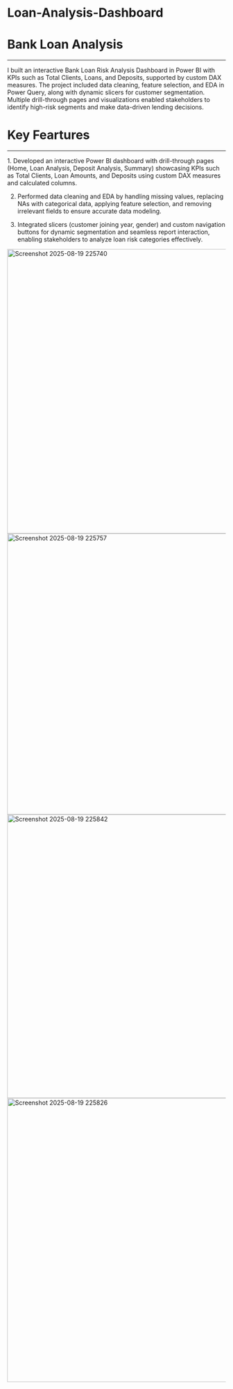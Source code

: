 # Loan-Analysis-Dashboard
<H1> Bank Loan Analysis</H1>
<hr>
I built an interactive Bank Loan Risk Analysis Dashboard in Power BI with KPIs such as Total Clients, Loans, and Deposits, supported by custom DAX measures. The project included data cleaning, feature selection, and EDA in Power Query, along with dynamic slicers for customer segmentation. Multiple drill-through pages and visualizations enabled stakeholders to identify high-risk segments and make data-driven lending decisions.

<h1>Key Feartures</h1>
<hr>
1. Developed an interactive Power BI dashboard with drill-through pages (Home, Loan Analysis, Deposit Analysis, Summary) showcasing KPIs such as Total Clients, Loan Amounts, and Deposits using custom DAX measures and calculated columns.

2. Performed data cleaning and EDA by handling missing values, replacing NAs with categorical data, applying feature selection, and removing irrelevant fields to ensure accurate data modeling.

3. Integrated slicers (customer joining year, gender) and custom navigation buttons for dynamic segmentation and seamless report interaction, enabling stakeholders to analyze loan risk categories effectively.
 
<img width="1163" height="656" alt="Screenshot 2025-08-19 225740" src="https://github.com/user-attachments/assets/35605e3e-22ed-4b3a-911c-6d7767874c06" />
<img width="1167" height="648" alt="Screenshot 2025-08-19 225757" src="https://github.com/user-attachments/assets/e07b93c3-c0be-4210-b2ce-4395fbc5f32b" />
<img width="1163" height="654" alt="Screenshot 2025-08-19 225842" src="https://github.com/user-attachments/assets/b52d17ec-2ea7-4b59-a7df-3d0df268899d" />
<img width="1166" height="655" alt="Screenshot 2025-08-19 225826" src="https://github.com/user-attachments/assets/cacef8ec-27bd-4581-8827-bc35e620f31a" />
